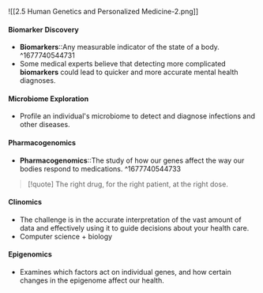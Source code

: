 ![[2.5 Human Genetics and Personalized Medicine-2.png]]
#### Biomarker Discovery
-  **Biomarkers**::Any measurable indicator of the state of a body.
^1677740544731
- Some medical experts believe that detecting more complicated **biomarkers** could lead to quicker and more accurate mental health diagnoses.
#### Microbiome Exploration
- Profile an individual's microbiome to detect and diagnose infections and other diseases.
#### Pharmacogenomics
- **Pharmacogenomics**::The study of how our genes affect the way our bodies respond to medications.
^1677740544733
> [!quote] The right drug, for the right patient, at the right dose.
#### Clinomics
- The challenge is in the accurate interpretation of the vast amount of data and effectively using it to guide decisions about your health care.
- Computer science + biology
#### Epigenomics
- Examines which factors act on individual genes, and how certain changes in the epigenome affect our health.